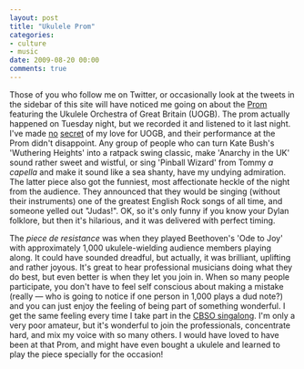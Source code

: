 ```yaml
---
layout: post
title: "Ukulele Prom"
categories:
- culture
- music
date: 2009-08-20 00:00
comments: true
---
```


<p>Those of you who follow me on Twitter, or occasionally look at the tweets in the sidebar of this site will have noticed me going on about the <a href="http://www.bbc.co.uk/proms/2009/whatson/1808.shtml#prom45">Prom</a> featuring the Ukulele Orchestra of Great Britain (UOGB). The prom actually happened on Tuesday night, but we recorded it and listened to it last night. I've made <a href="http://www.rousette.org.uk/blog/archives/ukulele-orchestra-of-great-britain/">no</a> <a href="http://www.rousette.org.uk/blog/archives/the-ukulele-orchestra-of-great-britain-the-secret-of-life/">secret</a> of my love for UOGB, and their performance at the Prom didn't disappoint. Any group of people who can turn Kate Bush's 'Wuthering Heights' into a ratpack swing classic, make 'Anarchy in the UK' sound rather sweet and wistful, or sing 'Pinball Wizard' from Tommy <em>a capella</em> and make it sound like a sea shanty, have my undying admiration. The latter piece also got the funniest, most affectionate heckle of the night from the audience. They announced that they would be singing (without their instruments) one of the greatest English Rock songs of all time, and someone yelled out "Judas!". OK, so it's only funny if you know your Dylan folklore, but then it's hilarious, and it was delivered with perfect timing.</p>

<p>The <em>piece de resistance</em> was when they played Beethoven's 'Ode to Joy' with approximately 1,000 ukulele-wielding audience members playing along. It could have sounded dreadful, but actually, it was brilliant, uplifting and rather joyous. It's great to hear professional musicians doing what they do best, but even better is when they let you join in. When so many people participate, you don't have to feel self conscious about making a mistake (really &mdash; who is going to notice if one person in 1,000 plays a dud note?) and you can just enjoy the feeling of being part of something wonderful. I get the same feeling every time I take part in the <a href="http://www.rousette.org.uk/blog/archives/riding-the-choral-wave/">CBSO singalong</a>. I'm only a very poor amateur, but it's wonderful to join the professionals, concentrate hard, and mix my voice with so many others. I would have loved to have been at that Prom, and might have even bought a ukulele and learned to play the piece specially for the occasion!</p>



